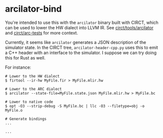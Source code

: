 # arcilator-bind

You're intended to use this with the `arcilator` binary built with CIRCT,
which can be used to lower the HW dialect into LLVM IR.
See [circt/tools/arcilator](https://github.com/llvm/circt/tree/main/tools/arcilator)
and [circt/arc-tests](https://github.com/circt/arc-tests) for more context.

Currently, it seems like `arcilator` generates a JSON description of the 
simulator state. In the CIRCT tree, `arcilator-header-cpp.py` uses this 
to emit a C++ header with an interface to the simulator. 
I suppose we can try doing this for Rust as well. 

For instance: 

```
# Lower to the HW dialect
$ firtool --ir-hw MyFile.fir > MyFile.mlir.hw

# Lower to the ARC dialect
$ arcilator --state-file=MyFile.state.json MyFile.mlir.hw > MyFile.bc

# Lower to native code
$ opt -O3 --strip-debug -S MyFile.bc | llc -O3 --filetype=obj -o MyFile.o

# Generate bindings
...

...
```
